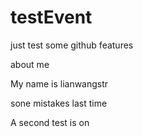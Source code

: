 # testEvent

just test some github features

about me

My name is lianwangstr

sone mistakes last time

A second test is on

